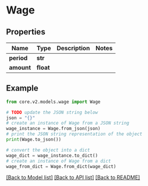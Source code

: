 # Wage


## Properties

Name | Type | Description | Notes
------------ | ------------- | ------------- | -------------
**period** | **str** |  | 
**amount** | **float** |  | 

## Example

```python
from core.v2.models.wage import Wage

# TODO update the JSON string below
json = "{}"
# create an instance of Wage from a JSON string
wage_instance = Wage.from_json(json)
# print the JSON string representation of the object
print(Wage.to_json())

# convert the object into a dict
wage_dict = wage_instance.to_dict()
# create an instance of Wage from a dict
wage_from_dict = Wage.from_dict(wage_dict)
```
[[Back to Model list]](../README.md#documentation-for-models) [[Back to API list]](../README.md#documentation-for-api-endpoints) [[Back to README]](../README.md)


